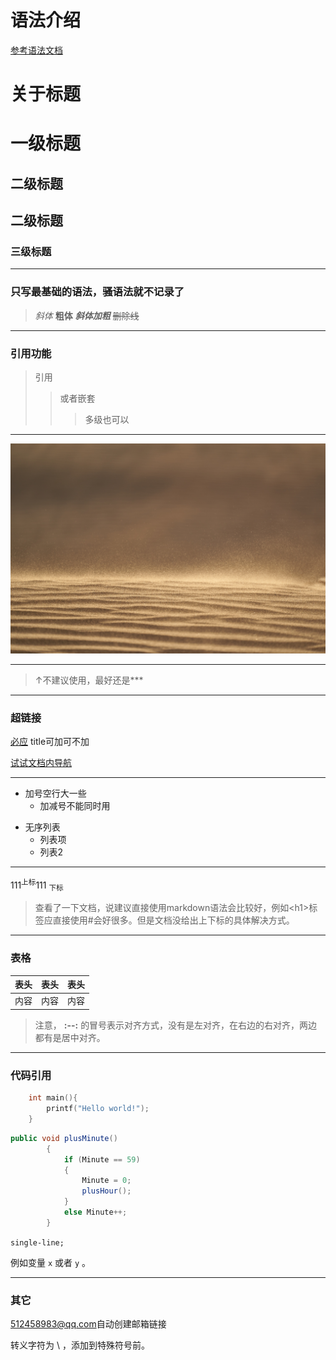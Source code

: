 # 语法介绍

[参考语法文档](https://github.com/DavidAnson/markdownlint/blob/v0.20.2/doc/Rules.md#md040)

# **关于标题**

一级标题
================

二级标题
------------

## 二级标题

### 三级标题

***

### **只写最基础的语法，骚语法就不记录了**

> *斜体*  **粗体** ***斜体加粗*** ~~删除线~~

***

### **引用功能**

> 引用
> >或者嵌套
> >>多级也可以

***

![图片文字](testimg.jpg "图片标题,鼠标放于图片上时显示")

---
> ↑不建议使用，最好还是***

***

### **超链接**

[必应](http://www.bing.com "超链接title")
title可加可不加

[试试文档内导航](#31)

***

+ 加号空行大一些
  + 加减号不能同时用

- 无序列表
  * 列表项
  * 列表2

***

111<sup>上标</sup>111
<sub>下标</sub>
> 查看了一下文档，说建议直接使用markdown语法会比较好，例如\<h1>标签应直接使用\#会好很多。但是文档没给出上下标的具体解决方式。

***

### **表格**

表头|表头|表头
---|:--:|---:
内容|内容|内容
> 注意， **:--:** 的冒号表示对齐方式，没有是左对齐，在右边的右对齐，两边都有是居中对齐。

***

### **代码引用**

```C
    int main(){
        printf("Hello world!");
    }
```

```csharp
public void plusMinute()
        {
            if (Minute == 59)
            {
                Minute = 0;
                plusHour();
            }
            else Minute++;
        }
```

` single-line; `

例如变量 ` x ` 或者 `y` 。

***

### **其它**

<512458983@qq.com>自动创建邮箱链接

转义字符为 \\ ，添加到特殊符号前。
